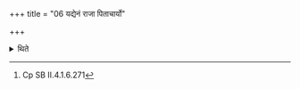 +++
title = "06 यद्येनं राजा पिताचार्यो"

+++

<details><summary>थिते</summary>

6. From the place where the roof (of his) house is being seen, even if the king or his father or his teacher will be between him and the fires, he should not show his respect towards him.[^1]  

[^1]: Cp SB II.4.1.6.271
</details>
